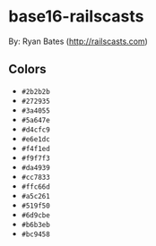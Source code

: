# base16-railscasts

By: Ryan Bates (http://railscasts.com)

## Colors

* `#2b2b2b`
* `#272935`
* `#3a4055`
* `#5a647e`
* `#d4cfc9`
* `#e6e1dc`
* `#f4f1ed`
* `#f9f7f3`
* `#da4939`
* `#cc7833`
* `#ffc66d`
* `#a5c261`
* `#519f50`
* `#6d9cbe`
* `#b6b3eb`
* `#bc9458`
